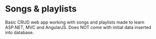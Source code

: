 # Songs & playlists

 Basic CRUD web app working with songs and playlists made to learn ASP.NET, MVC and AngularJS.
 Does NOT come with initial data inserted into database.
